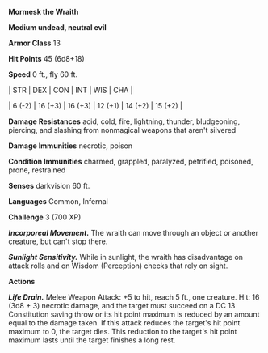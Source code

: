 **Mormesk the Wraith**

**Medium undead, neutral evil**

**Armor Class** 13

**Hit Points** 45 (6d8+18)

**Speed** 0 ft., fly 60 ft.

|   STR   |   DEX   |   CON   |   INT   |   WIS   |   CHA   |
  
| 6 (-2) | 16 (+3) | 16 (+3) | 12 (+1) | 14 (+2) | 15 (+2) |

**Damage Resistances** acid, cold, fire, lightning, thunder, bludgeoning, piercing, and slashing from nonmagical weapons that aren't silvered

**Damage Immunities** necrotic, poison

**Condition Immunities** charmed, grappled, paralyzed, petrified, poisoned, prone, restrained

**Senses** darkvision 60 ft.

**Languages** Common, Infernal

**Challenge** 3 (700 XP)

***Incorporeal Movement.*** The wraith can move through an object or another creature, but can't stop there.

***Sunlight Sensitivity.*** While in sunlight, the wraith has disadvantage on attack rolls and on Wisdom (Perception) checks that rely on sight.

**Actions**

***Life Drain.*** Melee Weapon Attack: +5 to hit, reach 5 ft., one creature. Hit: 16 (3d8 + 3) necrotic damage, and the target must succeed on a DC 13 Constitution saving throw or its hit point maximum is reduced by an amount equal to the damage taken. If this attack reduces the target's hit point maximum to 0, the target dies. This reduction to the target's hit point maximum lasts until the target finishes a long rest.

